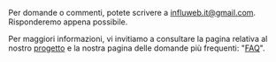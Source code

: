 
Per domande o commenti, potete scrivere a [influweb.it@gmail.com](mailto:influweb.it@gmail.com). Risponderemo appena possibile.

Per maggiori informazioni, vi invitiamo a consultare la pagina relativa al nostro [progetto](https://influweb.org/about) e la nostra pagina delle domande più frequenti: "[FAQ](https://influweb.org/faq)".
